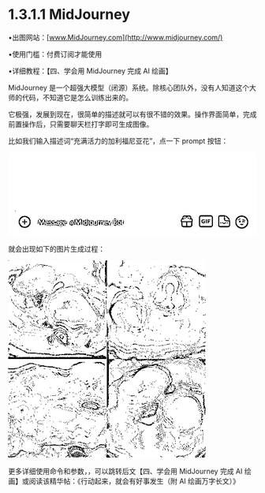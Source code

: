 # 1.3.1.1 MidJourney

•出图网站：[www.MidJourney.com](http://www.midjourney.com/)

•使用门槛：付费订阅才能使用

•详细教程：【四、学会用 MidJourney 完成 AI 绘画】

MidJourney 是一个超强大模型（闭源）系统。除核心团队外，没有人知道这个大师的代码，不知道它是怎么训练出来的。

它极强，发展到现在，很简单的描述就可以有很不错的效果。操作界面简单，完成前置操作后，只需要聊天栏打字即可生成图像。

比如我们输入描述词“充满活力的加利福尼亚花”，点一下 prompt 按钮：

![](img/c013be9bd15126bc7cbb44f87149573d.png)

就会出现如下的图片生成过程：

![](img/1436fa0f841b34fc6521d7df2fe4af8d.png)

更多详细使用命令和参数，，可以跳转后文【四、学会用 MidJourney 完成 AI 绘画】或阅读该精华帖：《行动起来，就会有好事发生（附 AI 绘画万字长文）》